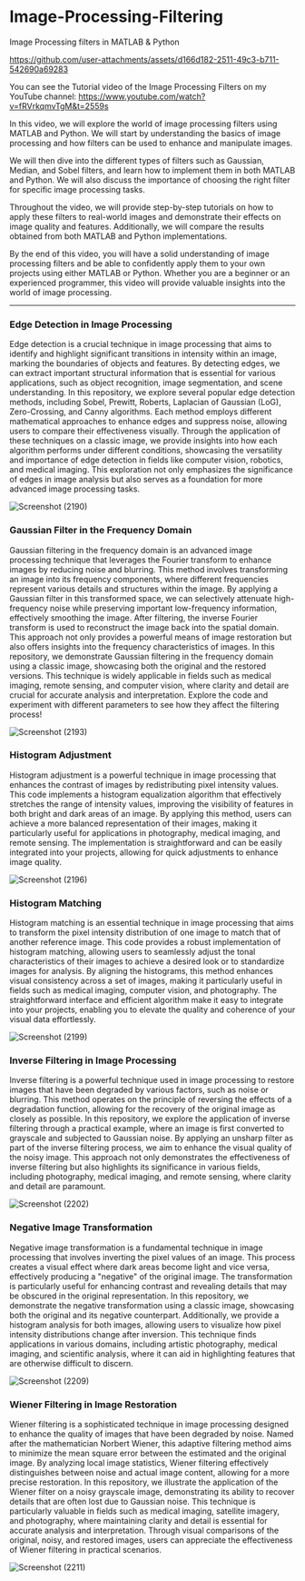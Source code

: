 # Image-Processing-Filtering

Image Processing filters in MATLAB & Python

https://github.com/user-attachments/assets/d166d182-2511-49c3-b711-542690a69283

You can see the Tutorial video of the Image Processing Filters on my YouTube channel:
https://www.youtube.com/watch?v=fRVrkqmvTgM&t=2559s

In this video, we will explore the world of image processing filters using MATLAB and Python. We will start by understanding the basics of image processing and how filters can be used to enhance and manipulate images. 

We will then dive into the different types of filters such as Gaussian, Median, and Sobel filters, and learn how to implement them in both MATLAB and Python. We will also discuss the importance of choosing the right filter for specific image processing tasks.

Throughout the video, we will provide step-by-step tutorials on how to apply these filters to real-world images and demonstrate their effects on image quality and features. Additionally, we will compare the results obtained from both MATLAB and Python implementations.

By the end of this video, you will have a solid understanding of image processing filters and be able to confidently apply them to your own projects using either MATLAB or Python. Whether you are a beginner or an experienced programmer, this video will provide valuable insights into the world of image processing.


---

### Edge Detection in Image Processing

Edge detection is a crucial technique in image processing that aims to identify and highlight significant transitions in intensity within an image, marking the boundaries of objects and features. By detecting edges, we can extract important structural information that is essential for various applications, such as object recognition, image segmentation, and scene understanding. In this repository, we explore several popular edge detection methods, including Sobel, Prewitt, Roberts, Laplacian of Gaussian (LoG), Zero-Crossing, and Canny algorithms. Each method employs different mathematical approaches to enhance edges and suppress noise, allowing users to compare their effectiveness visually. Through the application of these techniques on a classic image, we provide insights into how each algorithm performs under different conditions, showcasing the versatility and importance of edge detection in fields like computer vision, robotics, and medical imaging. This exploration not only emphasizes the significance of edges in image analysis but also serves as a foundation for more advanced image processing tasks.

![Screenshot (2190)](https://github.com/user-attachments/assets/5400fc56-5aae-4925-990b-dcf391cd8ac2)



### Gaussian Filter in the Frequency Domain

Gaussian filtering in the frequency domain is an advanced image processing technique that leverages the Fourier transform to enhance images by reducing noise and blurring. This method involves transforming an image into its frequency components, where different frequencies represent various details and structures within the image. By applying a Gaussian filter in this transformed space, we can selectively attenuate high-frequency noise while preserving important low-frequency information, effectively smoothing the image. After filtering, the inverse Fourier transform is used to reconstruct the image back into the spatial domain. This approach not only provides a powerful means of image restoration but also offers insights into the frequency characteristics of images. In this repository, we demonstrate Gaussian filtering in the frequency domain using a classic image, showcasing both the original and the restored versions. This technique is widely applicable in fields such as medical imaging, remote sensing, and computer vision, where clarity and detail are crucial for accurate analysis and interpretation.
Explore the code and experiment with different parameters to see how they affect the filtering process!

![Screenshot (2193)](https://github.com/user-attachments/assets/0aaee268-9351-411b-8052-4331cca561ec)



### Histogram Adjustment

Histogram adjustment is a powerful technique in image processing that enhances the contrast of images by redistributing pixel intensity values. This code implements a histogram equalization algorithm that effectively stretches the range of intensity values, improving the visibility of features in both bright and dark areas of an image. By applying this method, users can achieve a more balanced representation of their images, making it particularly useful for applications in photography, medical imaging, and remote sensing. The implementation is straightforward and can be easily integrated into your projects, allowing for quick adjustments to enhance image quality.

![Screenshot (2196)](https://github.com/user-attachments/assets/151a13c1-0543-4623-b919-ae7bdab6873a)



### Histogram Matching

Histogram matching is an essential technique in image processing that aims to transform the pixel intensity distribution of one image to match that of another reference image. This code provides a robust implementation of histogram matching, allowing users to seamlessly adjust the tonal characteristics of their images to achieve a desired look or to standardize images for analysis. By aligning the histograms, this method enhances visual consistency across a set of images, making it particularly useful in fields such as medical imaging, computer vision, and photography. The straightforward interface and efficient algorithm make it easy to integrate into your projects, enabling you to elevate the quality and coherence of your visual data effortlessly.

![Screenshot (2199)](https://github.com/user-attachments/assets/1b0e4d01-f070-4a42-87cf-20759886ff82)



### Inverse Filtering in Image Processing

Inverse filtering is a powerful technique used in image processing to restore images that have been degraded by various factors, such as noise or blurring. This method operates on the principle of reversing the effects of a degradation function, allowing for the recovery of the original image as closely as possible. In this repository, we explore the application of inverse filtering through a practical example, where an image is first converted to grayscale and subjected to Gaussian noise. By applying an unsharp filter as part of the inverse filtering process, we aim to enhance the visual quality of the noisy image. This approach not only demonstrates the effectiveness of inverse filtering but also highlights its significance in various fields, including photography, medical imaging, and remote sensing, where clarity and detail are paramount.

![Screenshot (2202)](https://github.com/user-attachments/assets/2dad0b80-af0a-4533-969b-42b30fdbc0d6)



### Negative Image Transformation

Negative image transformation is a fundamental technique in image processing that involves inverting the pixel values of an image. This process creates a visual effect where dark areas become light and vice versa, effectively producing a "negative" of the original image. The transformation is particularly useful for enhancing contrast and revealing details that may be obscured in the original representation. In this repository, we demonstrate the negative transformation using a classic image, showcasing both the original and its negative counterpart. Additionally, we provide a histogram analysis for both images, allowing users to visualize how pixel intensity distributions change after inversion. This technique finds applications in various domains, including artistic photography, medical imaging, and scientific analysis, where it can aid in highlighting features that are otherwise difficult to discern.

![Screenshot (2209)](https://github.com/user-attachments/assets/f0a95ad9-213a-4dbd-888b-d91c3056c7c1)



### Wiener Filtering in Image Restoration

Wiener filtering is a sophisticated technique in image processing designed to enhance the quality of images that have been degraded by noise. Named after the mathematician Norbert Wiener, this adaptive filtering method aims to minimize the mean square error between the estimated and the original image. By analyzing local image statistics, Wiener filtering effectively distinguishes between noise and actual image content, allowing for a more precise restoration. In this repository, we illustrate the application of the Wiener filter on a noisy grayscale image, demonstrating its ability to recover details that are often lost due to Gaussian noise. This technique is particularly valuable in fields such as medical imaging, satellite imagery, and photography, where maintaining clarity and detail is essential for accurate analysis and interpretation. Through visual comparisons of the original, noisy, and restored images, users can appreciate the effectiveness of Wiener filtering in practical scenarios.

![Screenshot (2211)](https://github.com/user-attachments/assets/f275d0af-f800-4b2d-833f-5c5ab3adadfb)
